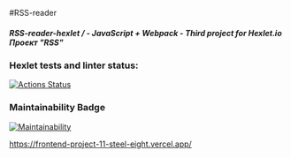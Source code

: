 #RSS-reader

##### RSS-reader-hexlet / - JavaScript + Webpack - Third project for Hexlet.io Проект "RSS"

### Hexlet tests and linter status:
[![Actions Status](https://github.com/Aleksandr2302/frontend-project-11/workflows/hexlet-check/badge.svg)](https://github.com/Aleksandr2302/frontend-project-11/actions)


### Maintainability Badge
[![Maintainability](https://api.codeclimate.com/v1/badges/c7e1931dccb7d94f5735/maintainability)](https://codeclimate.com/github/Aleksandr2302/frontend-project-11/maintainability)


https://frontend-project-11-steel-eight.vercel.app/